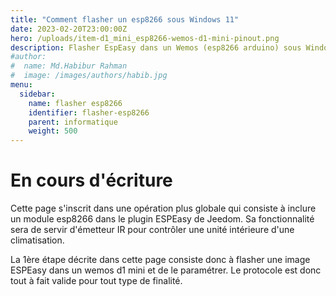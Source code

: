 ```yaml
---
title: "Comment flasher un esp8266 sous Windows 11"
date: 2023-02-20T23:00:00Z
hero: /uploads/item-d1_mini_esp8266-wemos-d1-mini-pinout.png
description: Flasher EspEasy dans un Wemos (esp8266 arduino) sous Windows 11
#author:
#  name: Md.Habibur Rahman
#  image: /images/authors/habib.jpg
menu:
  sidebar:
    name: flasher esp8266
    identifier: flasher-esp8266
    parent: informatique
    weight: 500
---
```



# En cours d'écriture

Cette page s'inscrit dans une opération plus globale qui consiste à inclure un module esp8266 dans le plugin ESPEasy de Jeedom. Sa fonctionnalité sera de servir d'émetteur IR pour contrôler une unité intérieure d'une climatisation.

La 1ère étape décrite dans cette page consiste donc à flasher une image ESPEasy dans un wemos d1 mini et de le paramétrer. Le protocole est donc tout à fait valide pour tout type de finalité.
